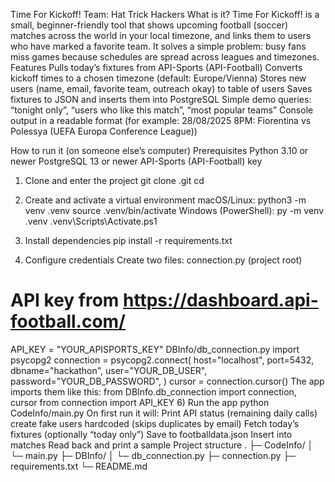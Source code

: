 Time For Kickoff!
Team: Hat Trick Hackers
What is it?
Time For Kickoff! is a small, beginner-friendly tool that shows upcoming football (soccer) matches across the world in your local timezone, and links them to users who have marked a favorite team. It solves a simple problem: busy fans miss games because schedules are spread across leagues and timezones.
Features
Pulls today’s fixtures from API-Sports (API-Football)
Converts kickoff times to a chosen timezone (default: Europe/Vienna)
Stores new users (name, email, favorite team, outreach okay) to table of users
Saves fixtures to JSON and inserts them into PostgreSQL
Simple demo queries: “tonight only”, “users who like this match”, “most popular teams”
Console output in a readable format (for example: 28/08/2025 8PM: Fiorentina vs Polessya (UEFA Europa Conference League))


How to run it (on someone else’s computer)
Prerequisites
Python 3.10 or newer
PostgreSQL 13 or newer
API-Sports (API-Football) key
1) Clone and enter the project
git clone <your-repo-url>.git
cd <your-project-folder>
2) Create and activate a virtual environment
macOS/Linux:
python3 -m venv .venv
source .venv/bin/activate
Windows (PowerShell):
py -m venv .venv
.venv\Scripts\Activate.ps1
3) Install dependencies
pip install -r requirements.txt

5) Configure credentials
Create two files:
connection.py (project root)
# API key from https://dashboard.api-football.com/
API_KEY = "YOUR_APISPORTS_KEY"
DBInfo/db_connection.py
import psycopg2
connection = psycopg2.connect(
    host="localhost",
    port=5432,
    dbname="hackathon",
    user="YOUR_DB_USER",
    password="YOUR_DB_PASSWORD",
)
cursor = connection.cursor()
The app imports them like this:
from DBInfo.db_connection import connection, cursor
from connection import API_KEY
6) Run the app
python CodeInfo/main.py
On first run it will:
Print API status (remaining daily calls)
create fake users hardcoded (skips duplicates by email)
Fetch today’s fixtures (optionally “today only”)
Save to footballdata.json
Insert into matches
Read back and print a sample
Project structure
.
├─ CodeInfo/
│  └─ main.py
├─ DBInfo/
│  └─ db_connection.py
├─ connection.py
├─ requirements.txt
└─ README.md
